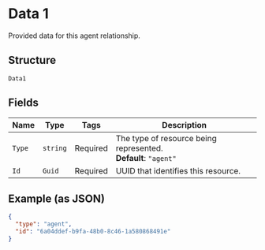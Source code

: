
# Data 1

Provided data for this agent relationship.

## Structure

`Data1`

## Fields

| Name | Type | Tags | Description |
|  --- | --- | --- | --- |
| `Type` | `string` | Required | The type of resource being represented.<br>**Default**: `"agent"` |
| `Id` | `Guid` | Required | UUID that identifies this resource. |

## Example (as JSON)

```json
{
  "type": "agent",
  "id": "6a04ddef-b9fa-48b0-8c46-1a580868491e"
}
```

